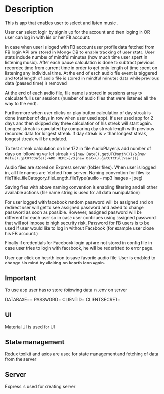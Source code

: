 # Description

This is app that enables user to select and listen music
.

User can select login by signin up for the account and then loging in OR user can log in with his or her FB account.

In case when user is loged with FB account user profile data fetched from FB login API are stored in Mongo DB to enable tracking of user stats. User stats include number of mindful minutes (how much time user spent in listening music). After each pause calculation is done to subtract previous recorded time from current time in order to get only length of time spent on listening any individual time. At the end of each audio file event is triggered and total length of audio file is stored in mindful minutes data while previous data (paused time) is removed

At the end of each audio file, file name is stored in sessions array to calculate full user sessions (number of audio files that were listened all the way to the end).

Furthermore when user clicks on play button calculation of day streak is done (number of days in row when user used app). If user used app for 2 days and then skipped day three calculation of his streak will start again. Longest streak is caculated by comparing day streak length with previous recorded data for longest streak. If day streak is > than longest streak, longest streak will be updated.

To test streak calculation on line 172 in file AudioPlayer.js add number of days on following var
 let streak = `${new Date().getUTCMonth()}/${new Date().getUTCDate()<ADD HERE>}/${new Date().getUTCFullYear()}`
  

Audio files are stored on Express server (folder files). When user is logged in, all file names are fetched from server. Naming convention for files is:
fileTitle_fileCategory_fileLength_fileType(audio - mp3 images - jpeg)

Saving files with above naming convention is enabling filtering and all other available actions  (file name string is used for all data manipulation)

For user logged with facebook random password will be assigned and on redirect user will get to see assigned password and asked to change password as soon as possible. However, assigned password will be different for each user so in case user continues using assigned password that will not impose to high security risk. Password for FB users is to be used if user would like to log in without Facebook (for example user close his FB account.)

Finally if credentials for Facebook login api are not stored in config file in case user tries to login with facebook, he will be redericted to error page. 

User can click on hearth icon to save favorite audio file. User is enabled to change his mind by clicking on hearth icon again.

## Important

To use app user has to store following data in .env on server

DATABASE==<Atlas MongoDB database name>
PASSWORD=<Atlas MongoDB database password>
CLIENTID=<Facebook login API CLIENT ID>
CLIENTSECRET=<Facebook login API CLIENT SECRET>

## UI

Material UI is used for UI

## State management

Redux toolkit and axios are used for state management and fetching of data from the server

## Server

Express is used for creating server

